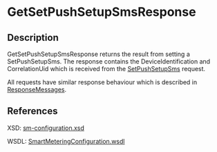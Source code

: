 <!--
SPDX-FileCopyrightText: Contributors to the Documentation project

SPDX-License-Identifier: Apache-2.0
-->

# GetSetPushSetupSmsResponse

## Description

GetSetPushSetupSmsResponse returns the result from setting a SetPushSetupSms. The response contains the DeviceIdentification and CorrelationUid which is received from the [SetPushSetupSms](setpushsetupsms.md) request.

All requests have similar response behaviour which is described in [ResponseMessages](../../responsemessages.md).

## References

XSD: [sm-configuration.xsd](https://github.com/OSGP/open-smart-grid-platform/blob/development/osgp/shared/osgp-ws-smartmetering/src/main/resources/schemas/sm-configuration.xsd)

WSDL: [SmartMeteringConfiguration.wsdl](https://github.com/OSGP/open-smart-grid-platform/blob/development/osgp/shared/osgp-ws-smartmetering/src/main/resources/SmartMeteringConfiguration.wsdl)

